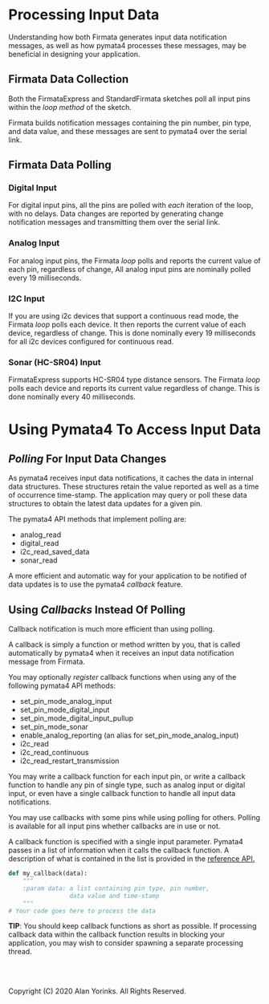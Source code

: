 # Processing Input Data

Understanding how both Firmata generates input data notification messages, as well as 
how pymata4 processes these messages, may be
beneficial in designing your application.

## Firmata Data Collection

Both the FirmataExpress and StandardFirmata sketches poll all input pins within the *loop method*
of the sketch.

Firmata builds notification messages containing the pin number, pin type, and data value,
 and these messages are sent to pymata4
over the serial link.

## Firmata Data Polling

### Digital Input
For digital input pins, all the pins are polled with *each* iteration of the loop,
with no delays. Data changes are reported by generating change notification
 messages and transmitting them over the serial link.


### Analog Input
For analog input pins, the Firmata *loop* polls and reports the current value of each pin, 
regardless of change, 
All analog input pins are nominally polled every 19 milliseconds.

### I2C Input
If you are using i2c devices that support a continuous read mode,
the Firmata *loop* polls each device. It then reports the current value of each device, regardless of change.
This is done nominally every 19 milliseconds for all i2c devices configured for
continuous read.

### Sonar (HC-SR04) Input
FirmataExpress supports HC-SR04 type distance sensors. The Firmata *loop* polls each device 
and reports its current value regardless of change.
This is done nominally every 40 milliseconds.

# Using Pymata4 To Access Input Data

## *Polling* For Input Data Changes
As pymata4 receives input data notifications, 
it caches the data in internal data structures. These structures retain
the value reported as well as a time of occurrence time-stamp.
The application may query or poll these data structures to obtain the
latest data updates for a given pin. 

The pymata4 API methods that implement polling are:

* analog_read
* digital_read
* i2c_read_saved_data
* sonar_read

A more efficient and automatic way for your application to be notified
of data updates is to use the pymata4 *callback* feature. 

## Using *Callbacks* Instead Of Polling
Callback notification is much more efficient than using polling.

A callback is simply a function or method written by you, that is called automatically
by pymata4 when it receives an input data notification message from Firmata.

You may optionally *register* callback functions when using any of the following pymata4 API
methods:

* set_pin_mode_analog_input
* set_pin_mode_digital_input
* set_pin_mode_digital_input_pullup
* set_pin_mode_sonar
* enable_analog_reporting (an alias for set_pin_mode_analog_input)
* i2c_read
* i2c_read_continuous
* i2c_read_restart_transmission

You may write a callback function for each input pin, or write
a callback function to handle any pin of single type, such as analog input
or digital input, or even have a single callback function to handle all input data notifications.

You may use callbacks with some pins while using polling for others. Polling is available
for all input pins whether callbacks are in use or not.

A callback function is specified with a single input parameter. Pymata4 passes in a list 
of information when it calls the callback function. A description of what is contained in the list
is provided in the 
[reference API.]((https://htmlpreview.github.com/?https://github.com/MrYsLab/pymata4/blob/master/html/pymata4/index.html) )

```python
def my_callback(data):
    """
    :param data: a list containing pin type, pin number, 
                 data value and time-stamp
    """
# Your code goes here to process the data
```

**TIP**: You should keep callback functions as short as possible. If processing callback
data within the callback function results in blocking your application, 
you may wish to consider spawning a separate
processing thread.


<br>
<br>

Copyright (C) 2020 Alan Yorinks. All Rights Reserved.
